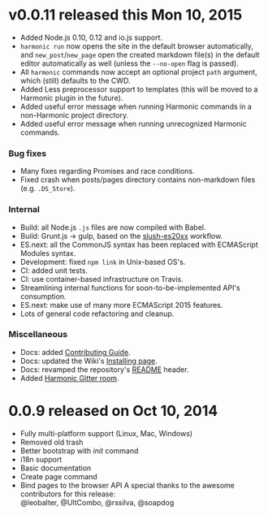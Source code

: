 # v0.0.11 released this Mon 10, 2015
- Added Node.js 0.10, 0.12 and io.js support.
- `harmonic run` now opens the site in the default browser automatically, and `new_post`/`new_page` open the created markdown file(s) in the default editor automatically as well (unless the `--no-open` flag is passed).
- All `harmonic` commands now accept an optional project `path` argument, which (still) defaults to the CWD.
- Added Less preprocessor support to templates (this will be moved to a Harmonic plugin in the future).
- Added useful error message when running Harmonic commands in a non-Harmonic project directory.
- Added useful error message when running unrecognized Harmonic commands.

### Bug fixes
- Many fixes regarding Promises and race conditions.
- Fixed crash when posts/pages directory contains non-markdown files (e.g. `.DS_Store`).

### Internal
- Build: all Node.js `.js` files are now compiled with Babel.
- Build: Grunt.js -> gulp, based on the [slush-es20xx](https://github.com/JSRocksHQ/slush-es20xx) workflow.
- ES.next: all the CommonJS syntax has been replaced with ECMAScript Modules syntax.
- Development: fixed `npm link` in Unix-based OS's.
- CI: added unit tests.
- CI: use container-based infrastructure on Travis.
- Streamlining internal functions for soon-to-be-implemented API's consumption.
- ES.next: make use of many more ECMAScript 2015 features.
- Lots of general code refactoring and cleanup.

### Miscellaneous
- Docs: added [Contributing Guide](https://github.com/JSRocksHQ/harmonic/blob/master/CONTRIBUTING.md).
- Docs: updated the Wiki's [Installing page](https://github.com/JSRocksHQ/harmonic/wiki/Installing).
- Docs: revamped the repository's [README](https://github.com/JSRocksHQ/harmonic#the-next-static-site-generator) header.
- Added [Harmonic Gitter room](https://gitter.im/JSRocksHQ/harmonic).


# 0.0.9 released on Oct 10, 2014
- Fully multi-platform support (Linux, Mac, Windows)
- Removed old trash
- Better bootstrap with _init_ command
- i18n support
- Basic documentation
- Create page command
- Bind pages to the browser API
A special thanks to the awesome contributors for this release:  
@leobalter, @UltCombo, @rssilva, @soapdog
